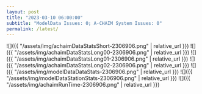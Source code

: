 ```yaml
---
layout: post
title: "2023-03-10 06:00:00"
subtitle: "ModelData Issues: 0; A-CHAIM System Issues: 0"
permalink: /latest/
---
```


![]({{ "/assets/img/achaimDataStatsShort-2306906.png" | relative_url }})
![]({{ "/assets/img/achaimDataStatsLong00-2306906.png" | relative_url }})
![]({{ "/assets/img/achaimDataStatsLong01-2306906.png" | relative_url }})
![]({{ "/assets/img/achaimDataStatsLong02-2306906.png" | relative_url }})
![]({{ "/assets/img/modelDataDataStats-2306906.png" | relative_url }})
![]({{ "/assets/img/modelDataStationStats-2306906.png" | relative_url }})
![]({{ "/assets/img/achaimRunTime-2306906.png" | relative_url }})



